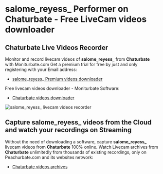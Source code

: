 # salome_reyess_ Performer on Chaturbate - Free LiveCam videos downloader

## Chaturbate Live Videos Recorder

Monitor and record livecam videos of **salome_reyess_** from **Chaturbate** with Moniturbate.com
Get a premium trial for free by just and only registering with your Email address:
* [salome_reyess_ Premium videos downloader](https://moniturbate.com/request-demo-licence-key.html)

Free livecam videos downloader - Moniturbate Software:
* [Chaturbate videos downloader](https://moniturbate.com/moniturbate-download-software.html)

![salome_reyess_ livecam videos recorder](https://peachurnet.com/templates/moniturbate-software.png)


## Capture salome_reyess_ videos from the Cloud and watch your recordings on Streaming

Without the need of downloading a software, capture **salome_reyess_** livecam videos from **Chaturbate** 100% online.
Watch Livecam archives from **Chaturbate** unlimitedly from thousands of existing recordings, only on Peachurbate.com and its websites network:
* [Chaturbate videos archives](https://peachurnet.com/)